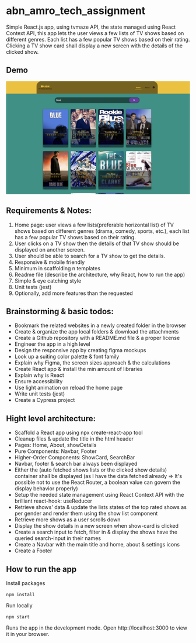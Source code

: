 # abn_amro_tech_assignment

Simple React.js app, using tvmaze API, the state managed using React Context API, this app lets the user views a few lists of TV shows based on different genres. Each list has a few popular TV shows based on their rating. Clicking a TV show card shall display a new screen with the details of the clicked show.

## Demo

![app demo screenshot](src/assets/images/abn_amro_tech_assignment.jpg)

## Requirements & Notes:

1. Home page: user views a few lists(preferable horizontal list) of TV shows based on different genres (drama, comedy, sports, etc.), each list has a few popular TV shows based on their rating.
2. User clicks on a TV show then the details of that TV show should be displayed on another screen.
3. User should be able to search for a TV show to get the details.
4. Responsive & mobile friendly
5. Minimum in scaffolding n templates
6. Readme file (describe the architecture, why React, how to run the app)
7. Simple & eye catching style
8. Unit tests (jest)
9. Optionally, add more features than the requested

## Brainstorming & basic todos:

- Bookmark the related websites in a newly created folder in the browser
- Create & organize the app local folders & download the attachments
- Create a Github repository with a README.md file & a proper license
- Engineer the app in a high level
- Design the responsive app by creating figma mockups
- Look up a suiting color palette & font family
- Explain why Figma, the screen sizes approach & the calculations
- Create React app & install the min amount of libraries
- Explain why is React
- Ensure accessibility
- Use light animation on reload the home page
- Write unit tests (jest)
- Create a Cypress project

## Hight level architecture:

- Scaffold a React app using npx create-react-app tool
- Cleanup files & update the title in the html header
- Pages: Home, About, showDetails
- Pure Components: Navbar, Footer
- Higher-Order Components: ShowCard, SearchBar
- Navbar, footer & search bar always been displayed
- Either the (auto fetched shows lists or the clicked show details) container shall be displayed (as I have the data fetched already => It's possible not to use the React Router, a boolean value can govern the display behavior properly)
- Setup the needed state management using React Context API with the brilliant react-hook: useReducer
- Retrieve shows' data & update the lists states of the top rated shows as per gender and render them using the show list component
- Retrieve more shows as a user scrolls down
- Display the show details in a new screen when show-card is clicked
- Create a search input to fetch, filter in & display the shows have the queried search-input in their names
- Create a Navbar with the main title and home, about & settings icons
- Create a Footer

## How to run the app

Install packages

```
npm install

```

Run locally

```
npm start
```

Runs the app in the development mode.
Open http://localhost:3000 to view it in your browser.
